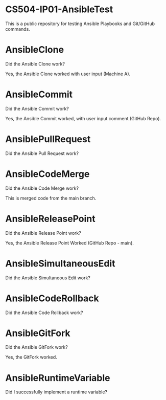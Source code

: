 # CS504-IP01-AnsibleTest
This is a public repository for testing Ansible Playbooks and Git/GitHub commands.

# AnsibleClone
Did the Ansible Clone work?
<p>Yes, the Ansible Clone worked with user input (Machine A).

# AnsibleCommit
Did the Ansible Commit work?
<p>Yes, the Ansible Commit worked, with user input comment (GitHub Repo).

# AnsiblePullRequest
Did the Ansible Pull Request work?

# AnsibleCodeMerge
Did the Ansible Code Merge work?
<p> This is merged code from the main branch.

# AnsibleReleasePoint
Did the Ansible Release Point work?
<p> Yes, the Ansible Release Point Worked (GitHub Repo - main).

# AnsibleSimultaneousEdit
Did the Ansible Simultaneous Edit work?

# AnsibleCodeRollback
Did the Ansible Code Rollback work?

# AnsibleGitFork
Did the Ansible GitFork work?
<p> Yes, the GitFork worked.

# AnsibleRuntimeVariable
Did I successfully implement a runtime variable?



